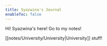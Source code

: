 ```yaml
---
title: Syazwina's Journal
enableToc: false
---
```


Hi! Syazwina's here! Go to my notes!  

[[notes/University/University|University]] stuff!